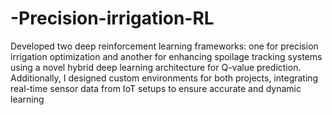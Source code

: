 # -Precision-irrigation-RL
Developed two deep reinforcement learning frameworks: one for precision irrigation optimization and another
for enhancing spoilage tracking systems using a novel hybrid deep learning architecture for Q-value
prediction. Additionally, I designed custom environments for both projects, integrating real-time sensor data
from IoT setups to ensure accurate and dynamic learning
